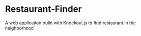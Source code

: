 # Restaurant-Finder
A web application build with Knockout.js to find restaurant in the neighborhood 
